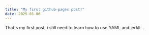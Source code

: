 ```yaml
---
title: "My first github-pages post!"
date: 2025-01-06
---
```


That's my first post, i still need to learn how to use YAML and jerkll...